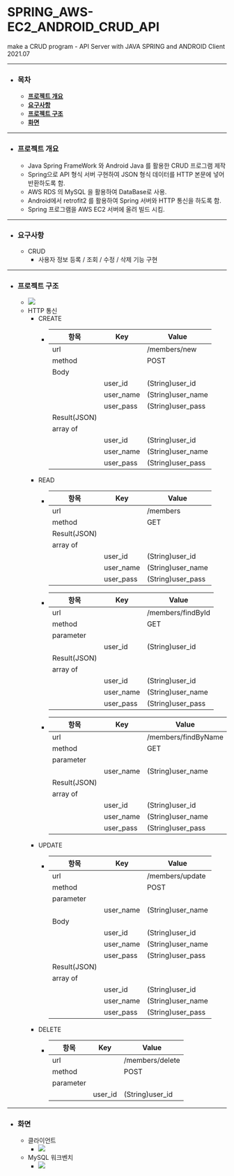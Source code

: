 # SPRING_AWS-EC2_ANDROID_CRUD_API
make a CRUD program - API Server with JAVA SPRING and ANDROID Client
2021.07

___
- ### 목차
  - [**프로젝트 개요**](#outline)
  - [**요구사항**](#requirements)
  - [**프로젝트 구조**](#structure)
  - [**화면**](#screen) 

___
- ### 프로젝트 개요<a id="outline"></a> 
  - Java Spring FrameWork 와 Android Java 를 활용한 CRUD 프로그램 제작
  - Spring으로 API 형식 서버 구현하여 JSON 형식 데이터를 HTTP 본문에 넣어 반환하도록 함.
  - AWS RDS 의 MySQL 을 활용하여 DataBase로 사용. 
  - Android에서 retrofit2 를 활용하여 Spring 서버와 HTTP 통신을 하도록 함.
  - Spring 프로그램을 AWS EC2 서버에 올려 빌드 시킴. 
___
- ### 요구사항<a id="requirements"></a>
  - CRUD
    - 사용자 정보 등록 / 조회 / 수정 / 삭제 기능 구현
___
- ### 프로젝트 구조 <a id="structure"></a> 
  - ![](ClassDiagram.png)
  - HTTP 통신
    - CREATE
      - |항목|Key|Value|
        |------|---|---|
        |url||/members/new|
        |method||POST|
        |Body|||
        ||user_id|(String)user_id|
        ||user_name|(String)user_name|
        ||user_pass|(String)user_pass|
        |Result(JSON)|||
        |array of|||
        ||user_id|(String)user_id|
        ||user_name|(String)user_name|
        ||user_pass|(String)user_pass|
    - READ
      - |항목|Key|Value|
        |------|---|---|
        |url||/members|
        |method||GET|
        |Result(JSON)|||
        |array of|||
        ||user_id|(String)user_id|
        ||user_name|(String)user_name|
        ||user_pass|(String)user_pass|
      - |항목|Key|Value|
        |------|---|---|
        |url||/members/findById|
        |method||GET|
        |parameter|||
        ||user_id|(String)user_id|
        |Result(JSON)|||
        |array of|||
        ||user_id|(String)user_id|
        ||user_name|(String)user_name|
        ||user_pass|(String)user_pass|
      - |항목|Key|Value|
        |------|---|---|
        |url||/members/findByName|
        |method||GET|
        |parameter|||
        ||user_name|(String)user_name|
        |Result(JSON)|||
        |array of|||
        ||user_id|(String)user_id|
        ||user_name|(String)user_name|
        ||user_pass|(String)user_pass|
    - UPDATE
      - |항목|Key|Value|
        |------|---|---|
        |url||/members/update|
        |method||POST|
        |parameter|||
        ||user_name|(String)user_name|
        |Body|||
        ||user_id|(String)user_id|
        ||user_name|(String)user_name|
        ||user_pass|(String)user_pass|
        |Result(JSON)|||
        |array of|||
        ||user_id|(String)user_id|
        ||user_name|(String)user_name|
        ||user_pass|(String)user_pass|
    - DELETE
      - |항목|Key|Value|
        |------|---|---|
        |url||/members/delete|
        |method||POST|
        |parameter|||
        ||user_id|(String)user_id|
___
- ### 화면<a id="screen"></a> 
  - 클라이언트
    - ![](Client.png)
  - MySQL 워크벤치
    - ![](MySQL.png)
